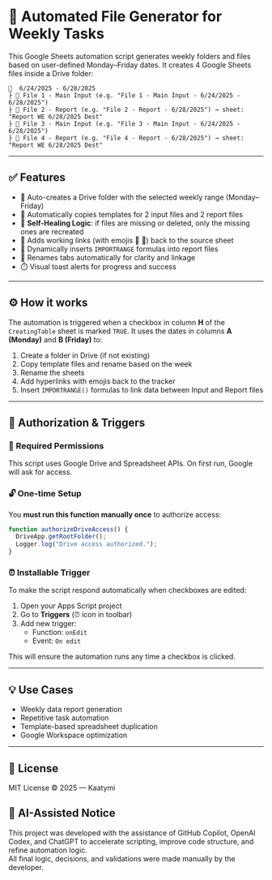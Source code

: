 # 📁 Automated File Generator for Weekly Tasks

This Google Sheets automation script generates weekly folders and files based on user-defined Monday–Friday dates. It creates 4 Google Sheets files inside a Drive folder:

```
📂  6/24/2025 - 6/28/2025
├ 📄 File 1 - Main Input (e.g. "File 1 - Main Input - 6/24/2025 - 6/28/2025")
├ 📄 File 2 - Report (e.g. "File 2 - Report - 6/28/2025") → sheet: "Report WE 6/28/2025 Dest"
├ 📄 File 3 - Main Input (e.g. "File 3 - Main Input - 6/24/2025 - 6/28/2025")
├ 📄 File 4 - Report (e.g. "File 4 - Report - 6/28/2025") → sheet: "Report WE 6/28/2025 Dest"
```

---

## ✅ Features

- 📁 Auto-creates a Drive folder with the selected weekly range (Monday–Friday)
- 📄 Automatically copies templates for 2 input files and 2 report files
- 🧠 **Self-Healing Logic**: if files are missing or deleted, only the missing ones are recreated
- 🔗 Adds working links (with emojis 📄 📂) back to the source sheet
- 🔁 Dynamically inserts `IMPORTRANGE` formulas into report files
- 📝 Renames tabs automatically for clarity and linkage
- ⏱️ Visual toast alerts for progress and success

---

## ⚙️ How it works

The automation is triggered when a checkbox in column **H** of the `CreatingTable` sheet is marked `TRUE`. It uses the dates in columns **A (Monday)** and **B (Friday)** to:

1. Create a folder in Drive (if not existing)
2. Copy template files and rename based on the week
3. Rename the sheets
4. Add hyperlinks with emojis back to the tracker
5. Insert `IMPORTRANGE()` formulas to link data between Input and Report files

---

## 🔐 Authorization & Triggers

### 📎 Required Permissions
This script uses Google Drive and Spreadsheet APIs. On first run, Google will ask for access.

### 🔓 One-time Setup
You **must run this function manually once** to authorize access:
```js
function authorizeDriveAccess() {
  DriveApp.getRootFolder();
  Logger.log("Drive access authorized.");
}
```

### ⏰ Installable Trigger
To make the script respond automatically when checkboxes are edited:
1. Open your Apps Script project
2. Go to **Triggers** (⏰ icon in toolbar)
3. Add new trigger:
   - Function: `onEdit`
   - Event: `On edit`

This will ensure the automation runs any time a checkbox is clicked.

---

## 💡 Use Cases

- Weekly data report generation
- Repetitive task automation
- Template-based spreadsheet duplication
- Google Workspace optimization

---

## 📄 License
MIT License © 2025 — Kaatymi

## 🤖 AI-Assisted Notice
This project was developed with the assistance of GitHub Copilot, OpenAI Codex, and ChatGPT to accelerate scripting, improve code structure, and refine automation logic.  
All final logic, decisions, and validations were made manually by the developer.
